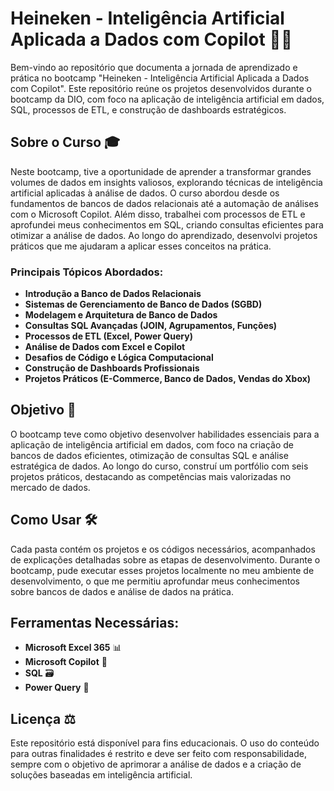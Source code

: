 # Heineken - Inteligência Artificial Aplicada a Dados com Copilot 🍺🤖

Bem-vindo ao repositório que documenta a jornada de aprendizado e prática no bootcamp "Heineken - Inteligência Artificial Aplicada a Dados com Copilot". Este repositório reúne os projetos desenvolvidos durante o bootcamp da DIO, com foco na aplicação de inteligência artificial em dados, SQL, processos de ETL, e construção de dashboards estratégicos.

## Sobre o Curso 🎓

Neste bootcamp, tive a oportunidade de aprender a transformar grandes volumes de dados em insights valiosos, explorando técnicas de inteligência artificial aplicadas à análise de dados. O curso abordou desde os fundamentos de bancos de dados relacionais até a automação de análises com o Microsoft Copilot. Além disso, trabalhei com processos de ETL e aprofundei meus conhecimentos em SQL, criando consultas eficientes para otimizar a análise de dados. Ao longo do aprendizado, desenvolvi projetos práticos que me ajudaram a aplicar esses conceitos na prática.

### Principais Tópicos Abordados:

- **Introdução a Banco de Dados Relacionais**
- **Sistemas de Gerenciamento de Banco de Dados (SGBD)**
- **Modelagem e Arquitetura de Banco de Dados**
- **Consultas SQL Avançadas (JOIN, Agrupamentos, Funções)**
- **Processos de ETL (Excel, Power Query)**
- **Análise de Dados com Excel e Copilot**
- **Desafios de Código e Lógica Computacional**
- **Construção de Dashboards Profissionais**
- **Projetos Práticos (E-Commerce, Banco de Dados, Vendas do Xbox)**

## Objetivo 🎯

O bootcamp teve como objetivo desenvolver habilidades essenciais para a aplicação de inteligência artificial em dados, com foco na criação de bancos de dados eficientes, otimização de consultas SQL e análise estratégica de dados. Ao longo do curso, construí um portfólio com seis projetos práticos, destacando as competências mais valorizadas no mercado de dados.

## Como Usar 🛠️

Cada pasta contém os projetos e os códigos necessários, acompanhados de explicações detalhadas sobre as etapas de desenvolvimento. Durante o bootcamp, pude executar esses projetos localmente no meu ambiente de desenvolvimento, o que me permitiu aprofundar meus conhecimentos sobre bancos de dados e análise de dados na prática.

## Ferramentas Necessárias:

- **Microsoft Excel 365** 📊
- **Microsoft Copilot** 🤖
- **SQL** 🗃️
- **Power Query** 🔄

## Licença ⚖️

Este repositório está disponível para fins educacionais. O uso do conteúdo para outras finalidades é restrito e deve ser feito com responsabilidade, sempre com o objetivo de aprimorar a análise de dados e a criação de soluções baseadas em inteligência artificial.
